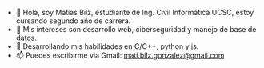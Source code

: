 - 👋 Hola, soy Matías Bilz, estudiante de Ing. Civil Informática UCSC, estoy cursando segundo año de carrera.
- 👀 Mis intereses son desarrollo web, ciberseguridad y manejo de base de datos.
- 🌱 Desarrollando mis habilidades en C/C++, python y js.
- 📫 Puedes escribirme via Gmail: mati.bilz.gonzalez@gmail.com
